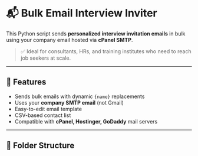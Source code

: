 # 📬 Bulk Email Interview Inviter

This Python script sends **personalized interview invitation emails** in bulk using your company email hosted via **cPanel SMTP**.

> ✅ Ideal for consultants, HRs, and training institutes who need to reach job seekers at scale.

---

## 🚀 Features

- Sends bulk emails with dynamic `{name}` replacements
- Uses your **company SMTP email** (not Gmail)
- Easy-to-edit email template
- CSV-based contact list
- Compatible with **cPanel, Hostinger, GoDaddy** mail servers

---

## 📁 Folder Structure

